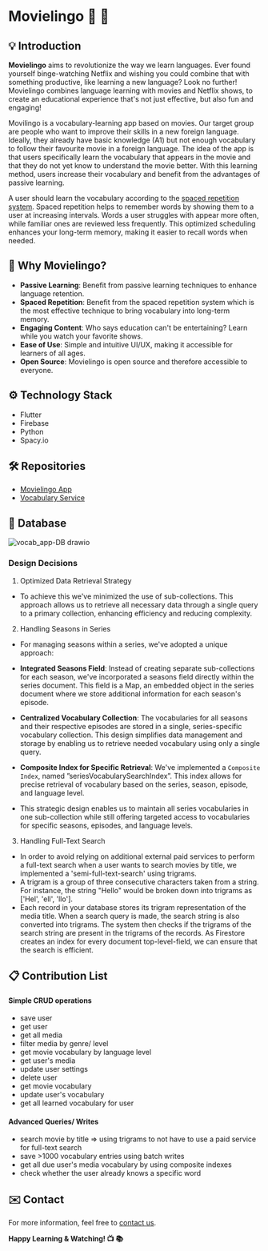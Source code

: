 # Movielingo :movie_camera: :book:

## :bulb: Introduction

**Movielingo** aims to revolutionize the way we learn languages. Ever found yourself binge-watching Netflix and wishing you could combine that with something productive, like learning a new language? Look no further! Movielingo combines language learning with movies and Netflix shows, to create an educational experience that's not just effective, but also fun and engaging!

Movilingo is a vocabulary-learning app based on movies. Our target group are people who want to improve their skills in a new foreign language. Ideally, they already have basic knowledge (A1) but not enough vocabulary to follow their favourite movie in a foreign language. The idea of the app is that users specifically learn the vocabulary that appears in the movie and that they do not yet know to understand the movie better. With this learning method, users increase their vocabulary and benefit from the advantages of passive learning.

A user should learn the vocabulary according to the [spaced repetition system](https://en.wikipedia.org/wiki/Spaced_repetition). Spaced repetition helps to remember words by showing them to a user at increasing intervals. Words a user struggles with appear more often, while familiar ones are reviewed less frequently. This optimized scheduling enhances your long-term memory, making it easier to recall words when needed.

## :dart: Why Movielingo?

* **Passive Learning**: Benefit from passive learning techniques to enhance language retention.
* **Spaced Repetition**: Benefit from the spaced repetition system which is the most effective technique to bring vocabulary into long-term memory.
* **Engaging Content**: Who says education can't be entertaining? Learn while you watch your favorite shows.
* **Ease of Use**: Simple and intuitive UI/UX, making it accessible for learners of all ages.
* **Open Source**: Movielingo is open source and therefore accessible to everyone.

## :gear: Technology Stack

* Flutter
* Firebase
* Python
* Spacy.io

## 🛠️ Repositories
- [Movielingo App](https://github.com/Movielingo/movielingo_app)
- [Vocabulary Service](https://github.com/Movielingo/VocabularyService)

## 💾 Database

![vocab_app-DB drawio](https://github.com/Movielingo/.github/assets/50672977/b8da2486-24d1-4dce-bba0-8e44482912ed)

### Design Decisions
1. Optimized Data Retrieval Strategy
- To achieve this we've minimized the use of sub-collections. This approach allows us to retrieve all necessary data through a single query to a primary collection, enhancing efficiency and reducing complexity.

2. Handling Seasons in Series
- For managing seasons within a series, we've adopted a unique approach:

- **Integrated Seasons Field**: Instead of creating separate sub-collections for each season, we've incorporated a seasons field directly within the series document. This field is a Map, an embedded object in the series document where we store additional information for each season's episode.

- **Centralized Vocabulary Collection**: The vocabularies for all seasons and their respective episodes are stored in a single, series-specific vocabulary collection. This design simplifies data management and storage by enabling us to retrieve needed vocabulary using only a single query.

- **Composite Index for Specific Retrieval**: We've implemented a `Composite Index`, named ”seriesVocabularySearchIndex”. This index allows for precise retrieval of vocabulary based on the series, season, episode, and language level.

- This strategic design enables us to maintain all series vocabularies in one sub-collection while still offering targeted access to vocabularies for specific seasons, episodes, and language levels.

3. Handling Full-Text Search
- In order to avoid relying on additional external paid services to perform a full-text search when a user wants to search movies by title, we implemented a 'semi-full-text-search' using trigrams.
- A trigram is a group of three consecutive characters taken from a string. For instance, the string "Hello" would be broken down into trigrams as ['Hel', 'ell', 'llo'].
- Each record in your database stores its trigram representation of the media title. When a search query is made, the search string is also converted into trigrams. The system then checks if the trigrams of the search string are present in the trigrams of the records. As Firestore creates an index for every document top-level-field, we can ensure that the search is efficient.

## 📋 Contribution List

#### Simple CRUD operations
- save user
- get user
- get all media
- filter media by genre/ level
- get movie vocabulary by language level
- get user's media
- update user settings
- delete user
- get movie vocabulary
- update user's vocabulary
- get all learned vocabulary for user
  

#### Advanced Queries/ Writes
- search movie by title => using trigrams to not have to use a paid service for full-text search
- save >1000 vocabulary entries using batch writes
- get all due user's media vocabulary by using composite indexes
- check whether the user already knows a specific word 

## :envelope: Contact

For more information, feel free to [contact us](mailto:constantin.unterkofler@code.berlin).

**Happy Learning & Watching! :tv: :books:**

